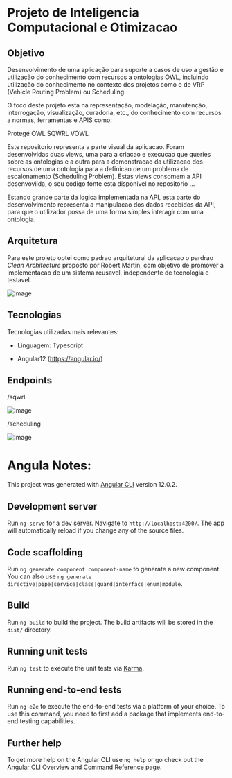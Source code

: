 # Projeto de Inteligencia Computacional e Otimizacao

## Objetivo

Desenvolvimento de uma aplicação para suporte a casos de uso a gestão e utilização do conhecimento com recursos a ontologias OWL,  incluindo utilização do conhecimento no contexto dos projetos como o de VRP (Vehicle Routing Problem) ou Scheduling.

O foco deste projeto está na representação, modelação, manutenção, interrogação, visualização, curadoria, etc., do conhecimento com recursos a normas, ferramentas e APIS como:

Protegé
OWL
SQWRL
VOWL

Este repositorio representa a parte visual da aplicacao. Foram desenvolvidas duas views, uma para a criacao e execucao que queries sobre as ontologias e a outra para a demonstracao da utilizacao dos recursos de uma ontologia para a definicao de um problema de escalonamento (Scheduling Problem). Estas views consomem a API desenvovilda, o seu codigo fonte esta disponivel no repositorio ...

Estando grande parte da logica implementada na API, esta parte do desenvolvimento representa a manipulacao dos dados recebidos da API, para que o utilizador possa de uma forma simples interagir com uma ontologia.

## Arquitetura

Para este projeto optei como padrao arquitetural da aplicacao o pardrao _Clean Architecture_ proposto por Robert Martin, com objetivo de promover a implementacao de um sistema reusavel, independente de tecnologia e testavel.

![image](https://user-images.githubusercontent.com/33223967/122310876-d4189180-cf08-11eb-84ad-4ae572cc1d6c.png)

## Tecnologias 

Tecnologias utilizadas mais relevantes:

- Linguagem: Typescript

- Angular12 (https://angular.io/)

## Endpoints

/sqwrl

![image](https://user-images.githubusercontent.com/33223967/122312200-a6811780-cf0b-11eb-9e7f-aa43b1d2fe5e.png)

/scheduling

![image](https://user-images.githubusercontent.com/33223967/122312353-f069fd80-cf0b-11eb-9cb8-7d52ac1b9d9a.png)


# Angula Notes:

This project was generated with [Angular CLI](https://github.com/angular/angular-cli) version 12.0.2.

## Development server

Run `ng serve` for a dev server. Navigate to `http://localhost:4200/`. The app will automatically reload if you change any of the source files.

## Code scaffolding

Run `ng generate component component-name` to generate a new component. You can also use `ng generate directive|pipe|service|class|guard|interface|enum|module`.

## Build

Run `ng build` to build the project. The build artifacts will be stored in the `dist/` directory.

## Running unit tests

Run `ng test` to execute the unit tests via [Karma](https://karma-runner.github.io).

## Running end-to-end tests

Run `ng e2e` to execute the end-to-end tests via a platform of your choice. To use this command, you need to first add a package that implements end-to-end testing capabilities.

## Further help

To get more help on the Angular CLI use `ng help` or go check out the [Angular CLI Overview and Command Reference](https://angular.io/cli) page.
